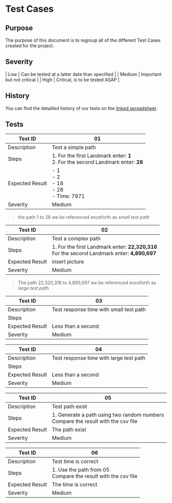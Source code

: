 # Test Cases

## Purpose

The purpose of this document is to regroup all of the different Test Cases created for the project.

## Severity

| Low | Can be tested at a latter date than specified |
| Medium | Important but not critical |
| High | Critical, is to be tested ASAP |

## History

You can find the detailled history of our tests on the [linked spreadsheet](https://docs.google.com/spreadsheets/d/1JB1lV4f822tu6zhfQbtrtQGsYIInJZw8AnJMDjYGYeo/edit?gid=0#gid=0).

## Tests

<!--

Test Template

| Test ID |  |
| --- | --- |
| Description |  |
| Steps |  |
| Expected Result |  |
| Severity |  |

 -->

| Test ID | 01 |
| --- | --- |
| Description | Test a simple path |
| Steps | 1. For the first Landmark enter: **1** <br> 2. For the second Landmark enter: **28** |
| Expected Result | - 1 <br> - 2 <br> - 18 <br> - 28 <br> - Time: 7971 |
| Severity | Medium |

> the path 1 to 28 we be referenced enceforth as *small test path*

| Test ID | 02 |
| --- | --- |
| Description | Test a complex path |
| Steps | 1. For the first Landmark enter: **22,320,316** <br> For the second Landmark enter: **4,890,697** |
| Expected Result | insert picture |
| Severity | Medium |

> The path 22,320,316 to 4,890,697 we be referenced enceforth as *large test path*

| Test ID | 03 |
| --- | --- |
| Description | Test response time with small test path |
| Steps |  |
| Expected Result | Less than a second |
| Severity | Medium |

| Test ID | 04 |
| --- | --- |
| Description | Test response time with large test path |
| Steps |  |
| Expected Result | Less than a second |
| Severity | Medium |

| Test ID | 05 |
| --- | --- |
| Description | Test path exist |
| Steps | 1. Generate a path using two random numbers <br> Compare the result with the csv file |
| Expected Result | The path exist |
| Severity | Medium |

| Test ID | 06 |
| --- | --- |
| Description | Test time is correct |
| Steps | 1. Use the path from 05 <br> Compare the result with the csv file |
| Expected Result | The time is correct |
| Severity | Medium |
